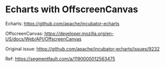 # Echarts with OffscreenCanvas

Echarts: https://github.com/apache/incubator-echarts

OffscreenCanvas: https://developer.mozilla.org/en-US/docs/Web/API/OffscreenCanvas

Original issue: https://github.com/apache/incubator-echarts/issues/9232

Ref: https://segmentfault.com/a/1190000012563475
